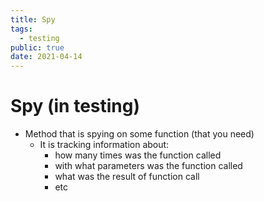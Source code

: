 ```yaml
---
title: Spy
tags:
  - testing
public: true
date: 2021-04-14
---
```


# Spy (in testing)

* Method that is spying on some function (that you need)
  * It is tracking information about:
    * how many times was the function called
    * with what parameters  was the function called
    * what was the result of function call
    * etc
